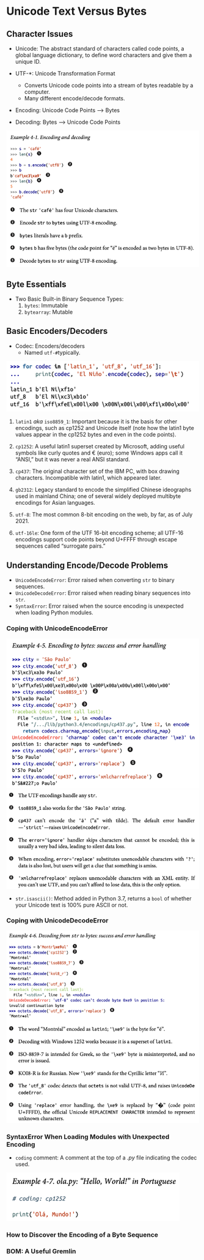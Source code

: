# Unicode Text Versus Bytes

## Character Issues


- Unicode: The abstract standard of characters called code points, a global language dictionary, to define word characters and give them a unique ID.
- UTF-*: Unicode Transformation Format
    - Converts Unicode code points into a stream of bytes readable by a computer.
    - Many different encode/decode formats.

- Encoding: Unicode Code Points --> Bytes
- Decoding: Bytes --> Unicode Code Points

![alt text](image.png)

## Byte Essentials

- Two Basic Built-in Binary Sequence Types:
    1. `bytes`: Immutable
    2. `bytearray`: Mutable

## Basic Encoders/Decoders

- Codec: Encoders/decoders
    - Named `utf-#`typically.

![alt text](image-1.png)

1. `latin1` *aka* `iso8859_1`: Important because it is the basis for other encodings, such as cp1252 and Unicode itself (note how the latin1 byte values appear in the cp1252 bytes and even in the code points).

2. `cp1252`: A useful latin1 superset created by Microsoft, adding useful symbols like curly quotes and € (euro); some Windows apps call it “ANSI,” but it was never a real ANSI standard.

3. `cp437`: The original character set of the IBM PC, with box drawing characters. Incompatible with latin1, which appeared later.

4. `gb2312`: Legacy standard to encode the simplified Chinese ideographs used in mainland China; one of several widely deployed multibyte encodings for Asian languages.

5. `utf-8`: The most common 8-bit encoding on the web, by far, as of July 2021.

6. `utf-16le`: One form of the UTF 16-bit encoding scheme; all UTF-16 encodings support code points beyond U+FFFF through escape sequences called “surrogate pairs.”

## Understanding Encode/Decode Problems

- `UnicodeEncodeError`: Error raised when converting `str` to binary sequences.
- `UnicodeDecodeError`: Error raised when reading binary sequences into `str`.
- `SyntaxError`: Error raised when the source encoding is unexpected when loading Python modules.


### Coping with UnicodeEncodeError

![alt text](image-2.png)
![alt text](image-3.png)

- `str.isascii()`: Method added in Python 3.7, returns a `bool` of whether your Unicode text is 100% pure ASCII or not.

### Coping with UnicodeDecodeError

![alt text](image-4.png)

### SyntaxError When Loading Modules with Unexpected Encoding

- `coding` comment: A comment at the top of a *.py* file indicating the codec used.

![alt text](image-5.png)

### How to Discover the Encoding of a Byte Sequence

### BOM: A Useful Gremlin

